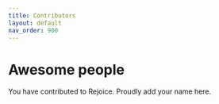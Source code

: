```yaml
---
title: Contributors
layout: default
nav_order: 900
---
```


# Awesome people

You have contributed to Rejoice. Proudly add your name here.
